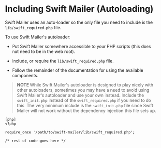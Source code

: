 Including Swift Mailer (Autoloading)
====================================

Swift Mailer uses an auto-loader so the only file you need to include is the
`lib/swift_required.php` file.

To use Swift Mailer's autoloader:

 *  Put Swift Mailer somewhere accessible to your PHP scripts (this does not need to be in the web root).

 *  Include, or require the `lib/swift_required.php` file.

 *  Follow the remainder of the documentation for using the available components.

>**NOTE**
>While Swift Mailer's autoloader is designed to play nicely with other autoloaders,
>sometimes you may have a need to avoid using Swift Mailer's autoloader and use your own
>instead.  Include the `swift_init.php` instead of the `swift_required.php`
>if you need to do this.  The very minimum include is the `swift_init.php` file since
>Swift Mailer will not work without the dependency injection this file sets up.

    [php]
    <?php

    require_once '/path/to/swift-mailer/lib/swift_required.php';

    /* rest of code goes here */
